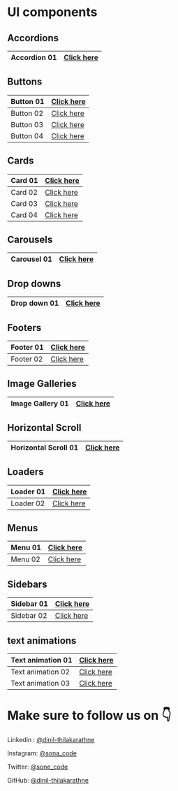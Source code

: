 # UI components

## Accordions

| Accordion 01 | [Click here](https://github.com/Dinil-Thilakarathne/ui-components/tree/main/accordion-01) |
| ------------ | ----------------------------------------------------------------------------------------- |

## Buttons

| Button 01 | [Click here](https://github.com/Dinil-Thilakarathne/ui-components/tree/main/button-01) |
| --------- | -------------------------------------------------------------------------------------- |
| Button 02 | [Click here](https://github.com/Dinil-Thilakarathne/ui-components/tree/main/button-02) |
| Button 03 | [Click here](https://github.com/Dinil-Thilakarathne/ui-components/tree/main/button-03) |
| Button 04 | [Click here](https://github.com/Dinil-Thilakarathne/ui-components/tree/main/button-04) |

## Cards

| Card 01 | [Click here](https://github.com/Dinil-Thilakarathne/ui-components/tree/main/card-01) |
| ------- | ------------------------------------------------------------------------------------ |
| Card 02 | [Click here](https://github.com/Dinil-Thilakarathne/ui-components/tree/main/card-02) |
| Card 03 | [Click here](https://github.com/Dinil-Thilakarathne/ui-components/tree/main/card-03) |
| Card 04 | [Click here](https://github.com/Dinil-Thilakarathne/ui-components/tree/main/card-04) |

## Carousels

| Carousel 01 | [Click here](https://github.com/Dinil-Thilakarathne/ui-components/tree/main/carousel-01) |
| ----------- | ---------------------------------------------------------------------------------------- |

## Drop downs

| Drop down 01 | [Click here](https://github.com/Dinil-Thilakarathne/ui-components/tree/main/drop-down-01) |
| ------------ | ----------------------------------------------------------------------------------------- |

## Footers

| Footer 01 | [Click here](https://github.com/Dinil-Thilakarathne/ui-components/tree/main/fotter-01) |
| --------- | -------------------------------------------------------------------------------------- |
| Footer 02 | [Click here](https://github.com/Dinil-Thilakarathne/ui-components/tree/main/fotter-02) |

## Image Galleries

| Image Gallery 01 | [Click here](https://github.com/Dinil-Thilakarathne/ui-components/tree/main/gallery-01) |
| ---------------- | --------------------------------------------------------------------------------------- |

## Horizontal Scroll

| Horizontal Scroll 01 | [Click here](https://github.com/Dinil-Thilakarathne/ui-components/tree/main/horizontal-scroll-01) |
| -------------------- | ------------------------------------------------------------------------------------------------- |

## Loaders

| Loader 01 | [Click here](https://github.com/Dinil-Thilakarathne/ui-components/tree/main/loader-01) |
| --------- | -------------------------------------------------------------------------------------- |
| Loader 02 | [Click here](https://github.com/Dinil-Thilakarathne/ui-components/tree/main/loader-02) |

## Menus

| Menu 01 | [Click here](https://github.com/Dinil-Thilakarathne/ui-components/tree/main/menu-01) |
| ------- | ------------------------------------------------------------------------------------ |
| Menu 02 | [Click here](https://github.com/Dinil-Thilakarathne/ui-components/tree/main/menu-02) |

## Sidebars

| Sidebar 01 | [Click here](https://github.com/Dinil-Thilakarathne/ui-components/tree/main/sidebar-01) |
| ---------- | --------------------------------------------------------------------------------------- |
| Sidebar 02 | [Click here](https://github.com/Dinil-Thilakarathne/ui-components/tree/main/sidebar-02) |

## text animations

| Text animation 01 | [Click here ](https://github.com/Dinil-Thilakarathne/ui-components/tree/main/text-animation-01) |
| ----------------- | ----------------------------------------------------------------------------------------------- |
| Text animation 02 | [Click here ](https://github.com/Dinil-Thilakarathne/ui-components/tree/main/text-animation-02) |
| Text animation 03 | [Click here ](https://github.com/Dinil-Thilakarathne/ui-components/tree/main/text-animation-03) |

# Make sure to follow us on 👇

Linkedin : [@dinil-thilakarathne](https://www.linkedin.com/in/dinil-thilakarathne/)

Instagram: [@sona_code](https://www.instagram.com/sona_code/)

Twitter: [@sone_code](https://twitter.com/sona_code/)

GitHub: [@dinil-thilakarathne](https://github.com/dinil-Thilakarathne/)
